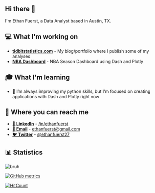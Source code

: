 ## Hi there 👋

I'm Ethan Fuerst, a Data Analyst based in Austin, TX.

## 💻 What I'm working on

* **[tidbitstatistics.com](https://www.tidbitstatistics.com)** - My blog/portfolio where I publish some of my analyses
* **[NBA Dashboard](https://github.com/ethanfuerst/nba_vis)** - NBA Season Dashboard using Dash and Plotly

## 🎓 What I'm learning

* 🌱 I’m always improving my python skills, but I'm focused on creating applications with Dash and Plotly right now

## 📣 Where you can reach me

* **[💼 LinkedIn](https://www.linkedin.com/in/ethanfuerst)** - [/in/ethanfuerst](https://www.linkedin.com/in/ethanfuerst)
* **[📧 Email](mailto:ethanfuerst@gmail.com)** -  [ethanfuerst@gmail.com](mailto:ethanfuerst@gmail.com)
* **[🐦 Twitter](https://twitter.com/ethanfuerst27)** - [@ethanfuerst27](https://twitter.com/ethanfuerst27)

## 📊 Statistics

![bruh](https://github-readme-stats.vercel.app/api?username=ethanfuerst&show_icons=true)

[![GitHub metrics](https://metrics.lecoq.io/ethanfuerst?base.community=0&base.repositories=0&base.metadata=0)](https://github.com/lowlighter/metrics)

[![HitCount](https://hits.dwyl.com/ethanfuerst/ethanfuerst.svg)](http://hits.dwyl.com/ethanfuerst/ethanfuerst)
